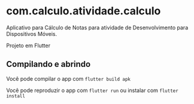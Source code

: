 # com.calculo.atividade.calculo

Aplicativo para Cálculo de Notas para atividade de Desenvolvimento para Dispositivos Móveis.

Projeto em Flutter

## Compilando e abrindo

Você pode compilar o app com `flutter build apk`

Você pode reproduzir o app com `flutter run` ou instalar com `flutter install`
